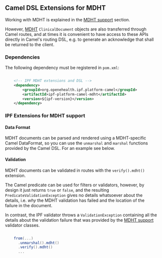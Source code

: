 ## Camel DSL Extensions for MDHT

Working with MDHT is explained in the [MDHT support] section.

However, [MDHT] `ClinicalDocument` objects are also transferred through Camel routes, and at times it is convenient
to have access to these APIs directly in Camel's routing DSL, e.g. to generate an acknowledge that shall be returned to
the client.


### Dependencies

The following dependency must be registered in `pom.xml`:

```xml

    <!-- IPF MDHT extensions and DSL -->
    <dependency>
        <groupId>org.openehealth.ipf.platform-camel</groupId>
        <artifactId>ipf-platform-camel-mdht</artifactId>
        <version>${ipf-version}</version>
    </dependency>

```


### IPF Extensions for MDHT support

#### Data Format

MDHT documents can be parsed and rendered using a MDHT-specific Camel DataFormat, so you can use the
`unmarshal` and `marshal` functions provided by the Camel DSL. For an example see below.

#### Validation

MDHT documents can be validated in routes with the `verify().mdht()` extension.

The Camel predicate can be used for filters or validators, however, by design it just returns `true` or `false`, and the
resulting `PredicateValidationException` gives no details whatsoever about the details, i.e. *why* the MDHT validation has
failed and the location of the failure in the document.

In contrast, the IPF validator throws a `ValidationException` containing all the details about the validation failure that
was provided by the [MDHT support] validator classes.

```groovy

    from(...)
      .unmarshal().mdht()
      .verify().mdht()
      ...

```


[MDHT]: https://www.projects.openhealthtools.org/sf/projects/mdht/
[MDHT support]: ../ipf-modules-cda-mdht/index.html